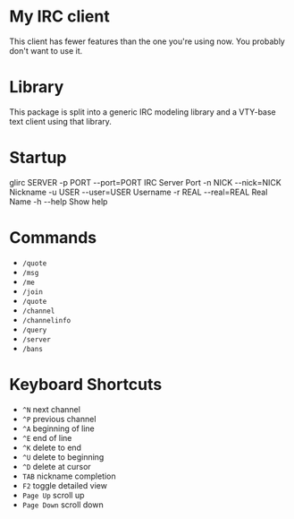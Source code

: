 My IRC client
=============

This client has fewer features than the one you're using now. You probably don't want to use it.

Library
=======

This package is split into a generic IRC modeling library and a VTY-base text client using that library.

Startup
=======

glirc <options> SERVER
  -p PORT  --port=PORT  IRC Server Port
  -n NICK  --nick=NICK  Nickname
  -u USER  --user=USER  Username
  -r REAL  --real=REAL  Real Name
  -h       --help       Show help

Commands
========

* `/quote`
* `/msg`
* `/me`
* `/join`
* `/quote`
* `/channel`
* `/channelinfo`
* `/query`
* `/server`
* `/bans`

Keyboard Shortcuts
==================

* `^N` next channel
* `^P` previous channel
* `^A` beginning of line
* `^E` end of line
* `^K` delete to end
* `^U` delete to beginning
* `^D` delete at cursor
* `TAB` nickname completion
* `F2` toggle detailed view
* `Page Up` scroll up
* `Page Down` scroll down
